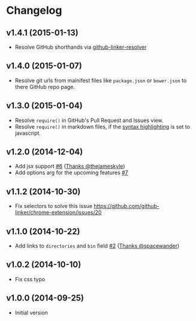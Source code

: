 # Changelog

## v1.4.1 (2015-01-13)
- Resolve GitHub shorthands via [github-linker-resolver](https://github.com/github-linker/github-linker-resolver)

## v1.4.0 (2015-01-07)
- Resolve git urls from mainifest files like `package.json` or `bower.json` to there GitHub repo page.

## v1.3.0 (2015-01-04)
- Resolve `require()` in GitHub's Pull Request and Issues view.
- Resolve `require()` in markdown files, if the [syntax highlighting](https://help.github.com/articles/github-flavored-markdown/#syntax-highlighting) is set to javascript.

## v1.2.0 (2014-12-04)
- Add jsx support [#6](https://github.com/github-linker/core/issues/6)  ([Thanks @thejameskyle](https://github.com/thejameskyle))
- Add options arg for the upcoming features [#7](https://github.com/github-linker/core/issues/7)

## v1.1.2 (2014-10-30)
- Fix selectors to solve this issue https://github.com/github-linker/chrome-extension/issues/20

## v1.1.0 (2014-10-22)

- Add links to `directories` and `bin` field [#2](https://github.com/github-linker/core/issues/2)  ([Thanks @spacewander](https://github.com/spacewander))

## v1.0.2 (2014-10-10)

- Fix css typo

## v1.0.0 (2014-09-25)

- Initial version
